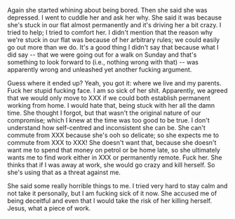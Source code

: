 Again she started whining about being bored. Then she said she was
depressed. I went to cuddle her and ask her why. She said it was because
she's stuck in our flat almost permanently and it's driving her a bit
crazy. I tried to help; I tried to comfort her. I didn't mention that
the reason why we're stuck in our flat was because of her arbitrary
rules; we could easily go out more than we do. It's a good thing I
didn't say that because what I did say -- that we were going out for a
walk on Sunday and that's something to look forward to (i.e., nothing
wrong with that) -- was apparently wrong and unleashed yet another
fucking argument.

Guess where it ended up? Yeah, you got it: where we live and my parents.
Fuck her stupid fucking face. I am so sick of her shit. Apparently, we
agreed that we would only move to XXX if we could both establish
permanent working from home. I would hate that, being stuck with her all
the damn time. She thought I forgot, but that wasn't the original nature
of our compromise; which I knew at the time was too good to be true. I
don't understand how self-centred and inconsistent she can be. She can't
commute from XXX because she's ooh so delicate; so she expects me to
commute from XXX to XXX! She doesn't want that, because she doesn't want
me to spend that money on petrol or be home late, so she ultimately
wants me to find work either in XXX or permanently remote.  Fuck her.
She thinks that if I was away at work, she would go crazy and kill
herself. So she's using that as a threat against me.

She said some really horrible things to me. I tried very hard to stay
calm and not take it personally, but I am fucking sick of it now. She
accused me of being deceitful and even that I would take the risk of her
killing herself. Jesus, what a piece of work.
